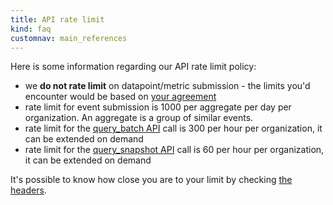 ```yaml
---
title: API rate limit
kind: faq
customnav: main_references
---
```


Here is some information regarding our API rate limit policy:

* we **do not rate limit** on datapoint/metric submission - the limits you'd encounter would be based on [your agreement](/getting_started/custom_metrics)
* rate limit for event submission is 1000 per aggregate per day per organization. An aggregate is a group of similar events.
* rate limit for the [query_batch API](/api/#metrics-query) call is 300 per hour per organization, it can be extended on demand
* rate limit for the [query_snapshot API](/api/#graphs) call is 60 per hour per organization, it can be extended on demand

It's possible to know how close you are to your limit by checking [the headers](/api/#ratelimiting).